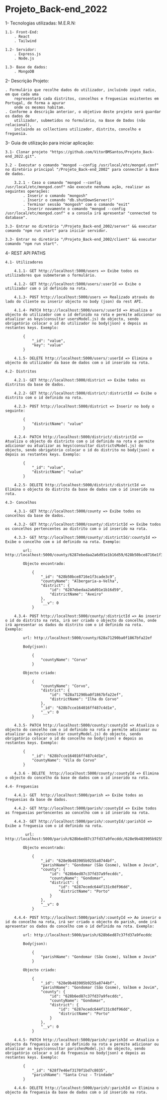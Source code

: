 # Projeto_Back-end_2022

1- Tecnologias utilizadas: M.E.R.N:

    1.1- Front-End:
        . React
        . Tailwind

    1.2- Servidor:
        . Express.js
        . Node.js

    1.3- Base de dados:
        . MongoDB

2- Descrição Projeto:

    . Formulário que recolhe dados do utilizador, incluíndo input radio, em que cada uma 
        representará cada distritos, concelhos e freguesias existentes em Portugal, de forma a apurar 
        onde os mesmos habitam. 
    . Conforme a descrição anterior, o objetivo deste projeto será guardar os dados de 
        utilizador, submetidos no formulário, na Base de Dados (não relacional), 
        incluindo as collections utilizador, distrito, concelho e freguesia.

3- Guia de utilização para iniciar aplicação:

    3.1- Clonar projeto "https://github.com/VitorBMSantos/Projeto_Back-end_2022.git".

    3.2 - Executar o comando "mongod --config /usr/local/etc/mongod.conf" no diretório principal "/Projeto_Back-end_2002" para connectar à Base de dados.

        3.2.1 - Caso o comando "mongod --config /usr/local/etc/mongod.conf" não execute nenhuma ação, realizar as seguintes operações:
            . Inserir o comando "mongosh"
            . Inserir o comando "db.shutDownServer()"
            . Terminar sessão "mongosh" com o comando "exit"
            . Inserir novamente o comando "mongod --config /usr/local/etc/mongod.conf" e a consola irá apresentar "connected to database".

    3.3- Entrar no diretório "/Projeto_Back-end_2002/server" && executar comando "npm run start" para iniciar servidor.

    3.3- Entrar no diretório "/Projeto_Back-end_2002/client" && executar comando "npm run start".

4- REST API PATHS

    4.1- Utilizadores

        4.1.1- GET http://localhost:5000/users => Exibe todos os utilizadores que submeteram o formulário.

        4.1.2- GET http://localhost:5000/users/:userId => Exibe o utilizador com o id definido na rota. 

        4.1.3- POST http://localhost:5000/users => Realizado através do lado do cliente ou inserir objecto no body (json) da rest API.

        4.1.4- PATCH http://localhost:5000/users/:userId => Atualiza o objecto do utilizador com o id definido na rota e permite adicionar ou atualizar as keys(consultar usersModel.js) do objecto, sendo obrigatório colocar o id do utilizador no body(json) e depois as restantes keys. Exemplo:

            {
	            "_id": "value",
	            "key": "value"
            }

        4.1.5- DELETE http://localhost:5000/users/:userId => Elimina o objecto do utilizador da base de dados com o id inserido na rota.
    
    4.2- Distritos

        4.2.1- GET http://localhost:5000/district => Exibe todos os distritos da base de dados.

        4.2.2- GET http://localhost:5000/district/:districtId => Exibe o distrito com o id definido na rota.

        4.2.3- POST http://localhost:5000/district => Inserir no body o seguinte:

            {
		        "districtName": "value"
            }

        4.2.4- PATCH http://localhost:5000/district/:districtId => Atualiza o objecto do districto com o id definido na rota e permite adicionar ou atualizar as keys(consultar districtsModel.js) do objecto, sendo obrigatório colocar o id do distrito no body(json) e depois as restantes keys. Exemplo:

            {
	            "_id": "value",
	            "districtName": "value"
            }

        4.2.5- DELETE http://localhost:5000/district/:districtId => Elimina o objecto do distrito da base de dados com o id inserido na rota.
    
    4.3- Concelhos

        4.3.1- GET http://localhost:5000/county => Exibe todos os concelhos da base de dados.

        4.3.2- GET http://localhost:5000/county/:districtId => Exibe todos os concelhos pertencentes ao distrito com o id inserido na rota.

        4.3.3- GET http://localhost:5000/county/:districtId/:countyId => Exibe o concelho com o id definido na rota. Exemplo:

            url: http://localhost:5000/county/6287ebedaa2a6d91e1b16d59/628b50bce8716e1f3cade3c9

            Objecto encontrado:

                {
                    "_id": "628b50bce8716e1f3cade3c9",
                    "countyName": "Albergaria-a-Velha",
                    "district": {
                        "id": "6287ebedaa2a6d91e1b16d59",
                        "districtName": "Aveiro"
                    },
                    "__v": 0
                }

        4.3.4- POST http://localhost:5000/county/:districtId => Ao inserir o id do distrito na rota, irá ser criado o objecto do concelho, onde irá apresentar os dados do distrito com o id definido na rota. Exemplo:

            url: http://localhost:5000/county/628a71290ba0f1867bfa22ef 

            Body(json):

                {
                    "countyName": "Corvo"
                }           
            
            Objecto criado:

                {
                    "countyName": "Corvo",
                    "district": {
                        "id": "628a71290ba0f1867bfa22ef",
                        "districtName": "Ilha do Corvo"
                    },
                    "_id": "628b7cce164016ff487c4d1e",
                    "__v": 0
                }
        
        4.3.5- PATCH http://localhost:5000/county/:countyId => Atualiza o objecto do concelho com o id definido na rota e permite adicionar ou atualizar as keys(consultar countyModel.js) do objecto, sendo obrigatório colocar o id do concelho no body(json) e depois as restantes keys. Exemplo:
        
            {
                "_id": "628b7cce164016ff487c4d1e",
                "countyName": "Vila do Corvo"
            }
        
        4.3.6 - DELETE  http://localhost:5000/county/:countyId => Elimina o objecto do concelho da base de dados com o id inserido na rota.
    
    4.4- Freguesias

        4.4.1- GET  http://localhost:5000/parish => Exibe todos as freguesias da base de dados.

        4.4.2- GET http://localhost:5000/parish/:countyId => Exibe todos as freguesias pertencentes ao concelho com o id inserido na rota.

        4.4.3- GET http://localhost:5000/parish/:countyId/:parishId => Exibe a freguesia com o id definido na rota.

             url: http://localhost:5000/parish/628b6ed87c37fd37a9fecddc/628e9b483905b9255a8744bf

            Objecto encontrado:

                {
                    "_id": "628e9b483905b9255a8744bf",
                    "parishName": "Gondomar (São Cosme), Valbom e Jovim",
                    "county": {
                        "id": "628b6ed87c37fd37a9fecddc",
                        "countyName": "Gondomar",
                        "district": {
                            "id": "6287ecedc644f131c0df96dd",
                            "districtName": "Porto"
                        }
                    },
                    "__v": 0
	            }

        4.4.4- POST http://localhost:5000/parish/:countyId => Ao inserir o id do concelho na rota, irá ser criado o objecto do parish, onde irá apresentar os dados do concelho com o id definido na rota. Exemplo:

            url: http://localhost:5000/parish/628b6ed87c37fd37a9fecddc
            
            Body(json):

                {
                    "parishName": "Gondomar (São Cosme), Valbom e Jovim"
                }      
            
            Objecto criado:

                {
                    "_id": "628e9b483905b9255a8744bf",
                    "parishName": "Gondomar (São Cosme), Valbom e Jovim",
                    "county": {
                        "id": "628b6ed87c37fd37a9fecddc",
                        "countyName": "Gondomar",
                        "district": {
                            "id": "6287ecedc644f131c0df96dd",
                            "districtName": "Porto"
                        }
		            },
		            "__v": 0
	            }
        
        4.4.5- PATCH http://localhost:5000/parish/:parishId => Atualiza o objecto da freguesia com o id definido na rota e permite adicionar ou atualizar as keys(consultar parishesModel.js) do objecto, sendo obrigatório colocar o id da freguesia no body(json) e depois as restantes keys. Exemplo:

            {
                "_id": "628f7e46ef3170f1bd7c8035",
                "parishName": "Santa Cruz - Trindade"
            }

        4.4.6- DELETE http://localhost:5000/parish/:parishId => Elimina o objecto da freguesia da base de dados com o id inserido na rota.
